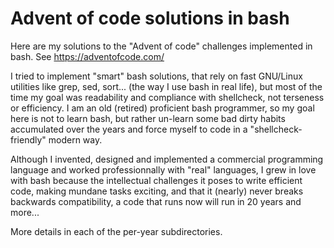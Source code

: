 # Advent of code solutions in bash
Here are my solutions to the "Advent of code" challenges implemented in bash. See https://adventofcode.com/

I tried to implement "smart" bash solutions, that rely on fast GNU/Linux utilities like grep, sed, sort... (the way I use bash in real life), but most of the time my goal was readability and compliance with shellcheck, not terseness or efficiency. I am an old (retired) proficient bash programmer, so my goal here is not to learn bash, but rather un-learn some bad dirty habits accumulated over the years and force myself to code in a "shellcheck-friendly" modern way.

Although I invented, designed and implemented a commercial programming language and worked professionnally with "real" languages, I grew in love with bash because the intellectual challenges it poses to write efficient code, making mundane tasks exciting, and that it (nearly) never breaks backwards compatibility, a code that runs now will run in 20 years and more...

More details in each of the per-year subdirectories.
